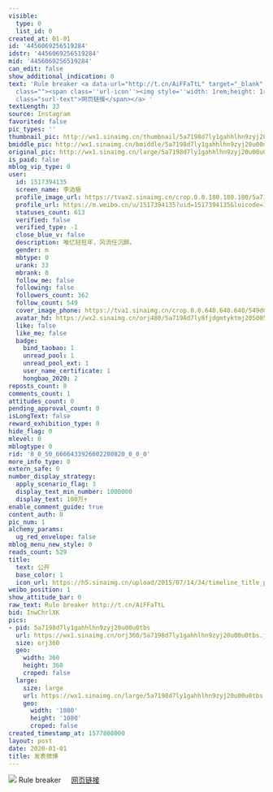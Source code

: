 ```yaml
---
visible:
  type: 0
  list_id: 0
created_at: 01-01
id: '4456069256519284'
idstr: '4456069256519284'
mid: '4456069256519284'
can_edit: false
show_additional_indication: 0
text: 'Rule breaker <a data-url="http://t.cn/AiFFaTtL" target="_blank" href="https://weibo.cn/sinaurl?luicode=10000011&lfid=2304131517394135_-_WEIBO_SECOND_PROFILE_WEIBO&u=https%3A%2F%2Fwww.instagram.com%2Fp%2FB6yElzPjVr-%2F"
  class=""><span class=''url-icon''><img style=''width: 1rem;height: 1rem'' src=''//h5.sinaimg.cn/upload/2015/09/25/3/timeline_card_small_web_default.png''></span><span
  class="surl-text">网页链接</span></a> '
textLength: 33
source: Instagram
favorited: false
pic_types: ''
thumbnail_pic: http://wx1.sinaimg.cn/thumbnail/5a7198d7ly1gahhlhn9zyj20u00u0tbs.jpg
bmiddle_pic: http://wx1.sinaimg.cn/bmiddle/5a7198d7ly1gahhlhn9zyj20u00u0tbs.jpg
original_pic: http://wx1.sinaimg.cn/large/5a7198d7ly1gahhlhn9zyj20u00u0tbs.jpg
is_paid: false
mblog_vip_type: 0
user:
  id: 1517394135
  screen_name: 李消极
  profile_image_url: https://tvax2.sinaimg.cn/crop.0.0.180.180.180/5a7198d7ly8fjdgmtyktmj20500500so.jpg?KID=imgbed,tva&Expires=1606399217&ssig=mm5qVT9M2D
  profile_url: https://m.weibo.cn/u/1517394135?uid=1517394135&luicode=10000011&lfid=2304131517394135_-_WEIBO_SECOND_PROFILE_WEIBO
  statuses_count: 613
  verified: false
  verified_type: -1
  close_blue_v: false
  description: 唯忆轻狂年，风流任沉醉。
  gender: m
  mbtype: 0
  urank: 33
  mbrank: 0
  follow_me: false
  following: false
  followers_count: 362
  follow_count: 549
  cover_image_phone: https://tva1.sinaimg.cn/crop.0.0.640.640.640/549d0121tw1egm1kjly3jj20hs0hsq4f.jpg
  avatar_hd: https://wx2.sinaimg.cn/orj480/5a7198d7ly8fjdgmtyktmj20500500so.jpg
  like: false
  like_me: false
  badge:
    bind_taobao: 1
    unread_pool: 1
    unread_pool_ext: 1
    user_name_certificate: 1
    hongbao_2020: 2
reposts_count: 0
comments_count: 1
attitudes_count: 0
pending_approval_count: 0
isLongText: false
reward_exhibition_type: 0
hide_flag: 0
mlevel: 0
mblogtype: 0
rid: '8_0_50_6666433926602280820_0_0_0'
more_info_type: 0
extern_safe: 0
number_display_strategy:
  apply_scenario_flag: 3
  display_text_min_number: 1000000
  display_text: 100万+
enable_comment_guide: true
content_auth: 0
pic_num: 1
alchemy_params:
  ug_red_envelope: false
mblog_menu_new_style: 0
reads_count: 529
title:
  text: 公开
  base_color: 1
  icon_url: https://h5.sinaimg.cn/upload/2015/07/14/34/timeline_title_public_default.png
weibo_position: 1
show_attitude_bar: 0
raw_text: Rule breaker http://t.cn/AiFFaTtL ​​​
bid: InwChrlXK
pics:
- pid: 5a7198d7ly1gahhlhn9zyj20u00u0tbs
  url: https://wx1.sinaimg.cn/orj360/5a7198d7ly1gahhlhn9zyj20u00u0tbs.jpg
  size: orj360
  geo:
    width: 360
    height: 360
    croped: false
  large:
    size: large
    url: https://wx1.sinaimg.cn/large/5a7198d7ly1gahhlhn9zyj20u00u0tbs.jpg
    geo:
      width: '1080'
      height: '1080'
      croped: false
created_timestamp_at: 1577808000
layout: post
date: 2020-01-01
title: 发表微博
---
```


![](http://wx1.sinaimg.cn/large/5a7198d7ly1gahhlhn9zyj20u00u0tbs.jpg)
Rule breaker <a data-url="http://t.cn/AiFFaTtL" target="_blank" href="https://weibo.cn/sinaurl?luicode=10000011&lfid=2304131517394135_-_WEIBO_SECOND_PROFILE_WEIBO&u=https%3A%2F%2Fwww.instagram.com%2Fp%2FB6yElzPjVr-%2F" class=""><span class='url-icon'><img style='width: 1rem;height: 1rem' src='//h5.sinaimg.cn/upload/2015/09/25/3/timeline_card_small_web_default.png'></span><span class="surl-text">网页链接</span></a> 
